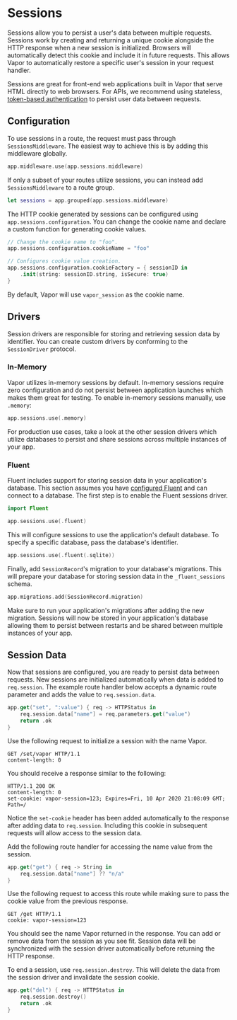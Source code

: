 # Sessions

Sessions allow you to persist a user's data between multiple requests. Sessions work by creating and returning a unique cookie alongside the HTTP response when a new session is initialized. Browsers will automatically detect this cookie and include it in future requests. This allows Vapor to automatically restore a specific user's session in your request handler. 

Sessions are great for front-end web applications built in Vapor that serve HTML directly to web browsers. For APIs, we recommend using stateless, [token-based authentication](../security/authentication.md) to persist user data between requests.

## Configuration

To use sessions in a route, the request must pass through `SessionsMiddleware`. The easiest way to achieve this is by adding this middleware globally.

```swift
app.middleware.use(app.sessions.middleware)
```

If only a subset of your routes utilize sessions, you can instead add `SessionsMiddleware` to a route group.

```swift
let sessions = app.grouped(app.sessions.middleware)
```

The HTTP cookie generated by sessions can be configured using `app.sessions.configuration`. You can change the cookie name and declare a custom function for generating cookie values.

```swift
// Change the cookie name to "foo".
app.sessions.configuration.cookieName = "foo"

// Configures cookie value creation.
app.sessions.configuration.cookieFactory = { sessionID in
    .init(string: sessionID.string, isSecure: true)
}
```

By default, Vapor will use `vapor_session` as the cookie name.

## Drivers

Session drivers are responsible for storing and retrieving session data by identifier. You can create custom drivers by conforming to the `SessionDriver` protocol.

### In-Memory

Vapor utilizes in-memory sessions by default. In-memory sessions require zero configuration and do not persist between application launches which makes them great for testing. To enable in-memory sessions manually, use `.memory`:

```swift
app.sessions.use(.memory)
```

For production use cases, take a look at the other session drivers which utilize databases to persist and share sessions across multiple instances of your app.

### Fluent

Fluent includes support for storing session data in your application's database. This section assumes you have [configured Fluent](../fluent/overview.md) and can connect to a database. The first step is to enable the Fluent sessions driver.

```swift
import Fluent

app.sessions.use(.fluent)
```

This will configure sessions to use the application's default database. To specify a specific database, pass the database's identifier.

```swift
app.sessions.use(.fluent(.sqlite))
```

Finally, add `SessionRecord`'s migration to your database's migrations. This will prepare your database for storing session data in the `_fluent_sessions` schema.

```swift
app.migrations.add(SessionRecord.migration)
```

Make sure to run your application's migrations after adding the new migration. Sessions will now be stored in your application's database allowing them to persist between restarts and be shared between multiple instances of your app. 

## Session Data

Now that sessions are configured, you are ready to persist data between requests. New sessions are initialized automatically when data is added to `req.session`. The example route handler below accepts a dynamic route parameter and adds the value to `req.session.data`.

```swift
app.get("set", ":value") { req -> HTTPStatus in
    req.session.data["name"] = req.parameters.get("value")
    return .ok
}
```

Use the following request to initialize a session with the name Vapor.

```http
GET /set/vapor HTTP/1.1
content-length: 0
```

You should receive a response similar to the following:

```http
HTTP/1.1 200 OK
content-length: 0
set-cookie: vapor-session=123; Expires=Fri, 10 Apr 2020 21:08:09 GMT; Path=/
```

Notice the `set-cookie` header has been added automatically to the response after adding data to `req.session`. Including this cookie in subsequent requests will allow access to the session data.

Add the following route handler for accessing the name value from the session.

```swift
app.get("get") { req -> String in
    req.session.data["name"] ?? "n/a"
}
```

Use the following request to access this route while making sure to pass the cookie value from the previous response.

```http
GET /get HTTP/1.1
cookie: vapor-session=123
```

You should see the name Vapor returned in the response. You can add or remove data from the session as you see fit. Session data will be synchronized with the session driver automatically before returning the HTTP response. 

To end a session, use `req.session.destroy`. This will delete the data from the session driver and invalidate the session cookie. 

```swift
app.get("del") { req -> HTTPStatus in
    req.session.destroy()
    return .ok
}
```
